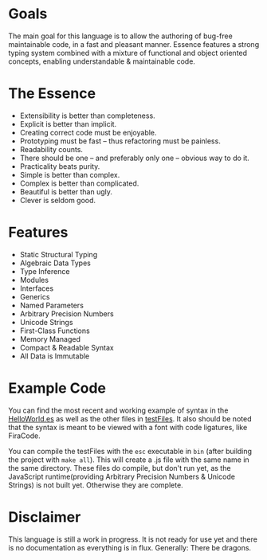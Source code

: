 # Goals
The main goal for this language is to allow the authoring of bug-free maintainable code, in a fast and pleasant manner.
Essence features a strong typing system combined with a mixture of functional and object oriented concepts, enabling understandable & maintainable code.

# The Essence
* Extensibility is better than completeness.
* Explicit is better than implicit.
* Creating correct code must be enjoyable.
* Prototyping must be fast – thus refactoring must be painless.
* Readability counts.
* There should be one – and preferably only one – obvious way to do it.
* Practicality beats purity.
* Simple is better than complex.
* Complex is better than complicated.
* Beautiful is better than ugly.
* Clever is seldom good.

# Features
* Static Structural Typing
* Algebraic Data Types
* Type Inference
* Modules
* Interfaces
* Generics
* Named Parameters
* Arbitrary Precision Numbers
* Unicode Strings
* First-Class Functions
* Memory Managed
* Compact & Readable Syntax
* All Data is Immutable

# Example Code
You can find the most recent and working example of syntax in the [HelloWorld.es](https://github.com/alexandertrefz/essence/tree/master/testFiles/HelloWorld.es)
as well as the other files in [testFiles](https://github.com/alexandertrefz/essence/tree/master/testFiles). It also should be noted that the syntax is meant to
be viewed with a font with code ligatures, like FiraCode.

You can compile the testFiles with the `esc` executable in `bin` (after building the project with `make all`). This will create a .js file with the same name in the same directory. These files do compile, but don't run yet, as the JavaScript runtime(providing Arbitrary Precision Numbers & Unicode Strings) is not built yet. Otherwise they are complete.

# Disclaimer
This language is still a work in progress. It is not ready for use yet and there is no documentation as everything is in flux. Generally: There be dragons.
